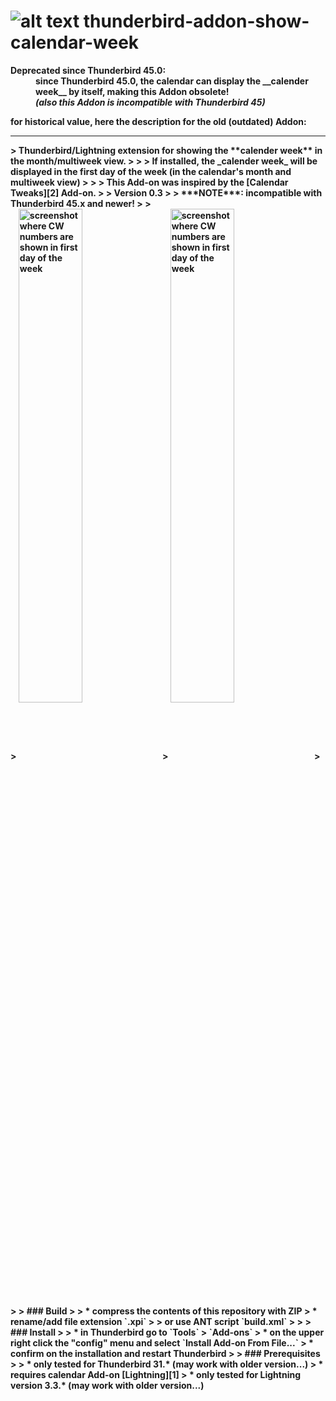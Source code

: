 # ![alt text](https://russaa.github.io/thunderbird-addon-show-cw/chrome/skin/showcalendarweek-icon.png "CW extentsion icon") thunderbird-addon-show-calendar-week


<dl><dt><strong>Deprecated since Thunderbird 45.0:<!strong></dt><dd><strong> since Thunderbird 45.0, the calendar can display the __calender week__ by itself, making this Addon obsolete!</strong> <br> <em>(also this Addon is incompatible with Thunderbird 45)</em></dd></dl>


for historical value, here the description for the old (outdated) Addon:
<hr>
> Thunderbird/Lightning extension for showing the **calender week** in the month/multiweek view.
> 
> 
> If installed, the _calender week_ will be displayed in the first day of the week (in the calendar's month and multiweek view)
> 
> 
> This Add-on was inspired by the [Calendar Tweaks][2] Add-on.
> 
> Version 0.3
> 
> ***NOTE***: incompatible with Thunderbird 45.x and newer!
> 
> <div width="100%">
> <img align="center" width="45%" src="https://russaa.github.io/thunderbird-addon-show-cw/img/screenshot-without.png" alt="screenshot where CW numbers are shown in first day of the week">
> <img align="center" width="45%" src="https://russaa.github.io/thunderbird-addon-show-cw/img/screenshot-raw.png" alt="screenshot where CW numbers are shown in first day of the week">
> </div>
> 
> ### Build
> 
>  * compress the contents of this repository with ZIP
>  * rename/add file extension `.xpi`
>  
>  or use ANT script `build.xml`
>  
> 
> ### Install
> 
>  * in Thunderbird go to `Tools` > `Add-ons`
>  * on the upper right click the "config" menu and select `Install Add-on From File...`
>  * confirm on the installation and restart Thunderbird
>  
> ### Prerequisites
> 
>  * only tested for Thunderbird 31.* (may work with older version...)
>  * requires calendar Add-on [Lightning][1]
>    * only tested for Lightning version 3.3.* (may work with older version...)
 
[1]: https://addons.mozilla.org/en-US/thunderbird/addon/lightning/
[2]: https://addons.mozilla.org/en-US/thunderbird/addon/calendar-tweaks/
